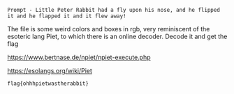 `Prompt - Little Peter Rabbit had a fly upon his nose, and he flipped it and he flapped it and it flew away!`

The file is some weird colors and boxes in rgb, very reminiscent of the esoteric lang Piet, to which there is an online decoder. Decode it and get the flag

https://www.bertnase.de/npiet/npiet-execute.php

https://esolangs.org/wiki/Piet

`flag{ohhhpietwastherabbit}`